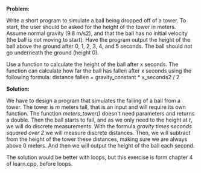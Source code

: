 **Problem:**

Write a short program to simulate a ball being dropped off of a tower. 
To start, the user should be asked for the height of the tower in meters. 
Assume normal gravity (9.8 m/s2), and that the ball has no initial velocity (the ball is not moving to start). 
Have the program output the height of the ball above the ground after 0, 1, 2, 3, 4, and 5 seconds. 
The ball should not go underneath the ground (height 0).

Use a function to calculate the height of the ball after x seconds. 
The function can calculate how far the ball has fallen after x seconds using the following formula: 
distance fallen = gravity_constant * x_seconds2 / 2

**Solution:**

We have to design a program that simulates the falling of a ball from a tower.
The tower is *m* meters tall, that is an input and will require its own function.
The function *meters_tower()* doesn't need parameters and returns a double.
Then the ball starts to fall, and as we only need to the height at *t*, we will do discrete measurements.
With the formula *gravity times seconds squared over 2* we will measure discrete distances.
Then, we will subtract from the height of the tower these distances, making sure we are always above 0 meters.
And then we will output the height of the ball each second.

The solution would be better with loops, but this exercise is form chapter 4 of learn.cpp, before loops.

